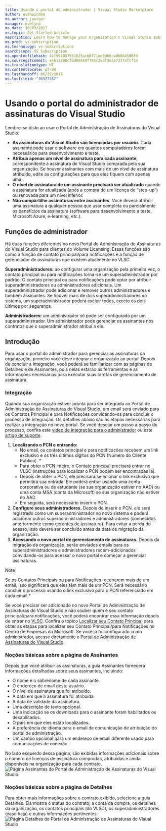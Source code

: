 ```yaml
---
title: Usando o portal do administrador | Visual Studio Marketplace
author: evanwindom
ms.author: jaunger
manager: evelynp
ms.date: 10/03/2017
ms.topic: Get-Started-Article
mescription: Learn how to manage your organization's Visual Studio subscriptions with the Administrator Portal.
ms.prod: vs-subscription
ms.technology: vs-subscriptions
searchscope: VS Subscription
ms.openlocfilehash: 41f594057051625acb6771ee9d66cad60b4508fd
ms.sourcegitcommit: e6b13898cfbd89449f786c2e8f3e3e7377afcf25
ms.translationtype: HT
ms.contentlocale: pt-BR
ms.lasthandoff: 06/22/2018
ms.locfileid: "36327387"
---
```

#  <a name="using-the-visual-studio-subscriptions-administrator-portal"></a>Usando o portal do administrador de assinaturas do Visual Studio

Lembre-se disto ao usar o Portal de Administração de Assinaturas do Visual Studio:
 
- **As assinaturas do Visual Studio são licenciadas por usuário.** Cada assinante pode usar o software em quantos computadores forem necessários para desenvolvimento e teste. 
- **Atribua apenas um nível de assinatura para cada assinante**, correspondente à assinatura do Visual Studio comprada pela sua organização. Se houver assinantes com mais de um nível de assinatura atribuído, edite as configurações para que eles fiquem com apenas uma. 
- **O nível de assinatura de um assinante precisará ser atualizado** quando a assinatura for atualizada (após a compra de um licença de “step-up”) ou renovada para um nível inferior. 
- **Não compartilhe assinaturas entre assinantes.** Você deverá atribuir uma assinatura a qualquer pessoa que usar completa ou parcialmente os benefícios da assinatura (software para desenvolvimento e teste, Microsoft Azure, e-learning, etc.). 

## <a name="adminstrator-roles"></a>Funções de administrador

Há duas funções diferentes no novo Portal de Administração de Assinaturas do Visual Studio para clientes do Volume Licensing. Essas funções são como a função de contato principal/para notificações e a função de gerenciador de assinaturas que existem atualmente no VLSC. 

**Superadministradores:** ao configurar uma organização pela primeira vez, o contato principal ou para notificações torna-se um superadministrador por padrão. O contato principal ou para notificações pode optar por atribuir superadministradores ou administradores adicionais. Um superadministrador pode adicionar e remover outros administradores e também assinantes. Se houver mais de dois superadministradores no sistema, um superadministrador poderá excluir todos, exceto os dois últimos por segurança. 

**Administradores:** um administrador só pode ser configurado por um superadministrador. Um administrador pode gerenciar os assinantes nos contratos que o superadministrador atribui a ele. 

## <a name="getting-started"></a>Introdução

Para usar o portal do administrador para gerenciar as assinaturas da organização, primeiro você deve integrar a organização ao portal.  Depois de concluir a integração, você poderá se familiarizar com as páginas de Detalhes e de Assinantes, pois nelas estarão as ferramentas e as informações necessárias para executar suas tarefas de gerenciamento de assinatura.  

### <a name="onboarding"></a>Integração

Quando sua organização estiver pronta para ser integrada ao Portal de Administração de Assinaturas do Visual Studio, um email será enviado para os Contatos Principal e para Notificações convidando-os para concluir o processo de integração. Os detalhes abaixo são as etapas necessárias para realizar a integração no novo portal. Se você desejar um passo a passo do processo, confira este [vídeo de integração para o administrador](https://channel9.msdn.com/Series/Visual-Studio-Subscriptions-Administration/Onboarding-your-organization-to-the-new-Visual-Studio-Subscription-Administration-Portal-and-setting) ou este [artigo de suporte](https://support.microsoft.com/help/4013931/visual-studio-subscriptions-administrator-migration-process "Processo de migração do administrador de assinaturas do Visual Studio").   
1.  **Localizando o PCN e entrando:**
    - No email, os contatos principal e para notificações recebem um link exclusivo e os três últimos dígitos do PCN (Número do Cliente Público). * 
    - Para obter o PCN inteiro, o Contato principal precisará entrar no VLSC (instruções para localizar o PCN podem ser encontradas lá). 
    - Depois de obter o PCN, ele precisará selecionar o link exclusivo que permitirá sua entrada. Ele poderá entrar usando uma conta corporativa ou de estudante (se sua organização estiver no AAD) ou uma conta MSA (conta da Microsoft) se sua organização não estiver no AAD. 
    - Em seguida, será necessário inserir o PCN. 
2.  **Configure seus administradores.** Depois de inserir o PCN, ele será registrado como um superadministrador no novo sistema e poderá adicionar outros superadministradores e administradores (conhecidos anteriormente como gerentes de assinatura). Para evitar a perda do acesso, isso deverá ser concluído antes da data de migração da organização. 
3.  **Acessando o novo portal de gerenciamento de assinaturas.**  Depois da migração da organização, serão enviados emails para os superadministradores e administradores recém-adicionados convidando-os para acessar o novo portal e começar a gerenciar assinaturas.  

> [!NOTE]
> Se os Contatos Principais ou para Notificações receberem mais de um email, isso significará que eles têm mais de um PCN. Será necessário concluir o processo usando o link exclusivo para o PCN referenciado em cada email.*

Se você precisar ser adicionado no novo Portal de Administração de Assinaturas do Visual Studio e não souber quem é seu contato principal/para notificações, você poderá encontrar essa informação depois de entrar no [VLSC](https://www.microsoft.com/Licensing/servicecenter/default.aspx). Confira o tópico [Localizar seu Contato Principal](find-primary-contact.md) para obter as etapas para localizar seu Contato Principal/para Notificações no Centro de Empresas da Microsoft.
Se você já foi configurado como administrador, acesse diretamente o [Portal de Administração de Assinaturas do Visual Studio](https://manage.visualstudio.com).

### <a name="understanding-the-subscribers-page"></a>Noções básicas sobre a página de Assinantes
Depois que você atribuir as assinaturas, a guia Assinantes fornecerá informações detalhadas sobre seus assinantes, incluindo:
- O nome e o sobrenome de cada assinante.
- O endereço de email deste usuário.
- O nível de assinatura que foi atribuído.
- A data em que a assinatura foi atribuída. 
- A data de validade da assinatura.
- Uma descrição de texto opcional.
- Uma indicação se os downloads para o assinante foram habilitados ou desabilitados. 
- O país em que eles estão localizados.
- A preferência de idioma para o email de comunicação de atribuição do portal de administração.
- Um campo opcional para um endereço de email diferente usado para comunicações de conexão. 

No lado esquerdo dessa página, são exibidas informações adicionais sobre o número de licenças de assinatura compradas, atribuídas e ainda disponíveis na organização para cada contrato.
    ![Página Assinantes do Portal de Administração de Assinaturas do Visual Studio](_img/using-admin-portal/subscribers-page.png)

### <a name="understanding-the-details-page"></a>Noções básicas sobre a página de Detalhes
Para obter mais informações sobre o contrato exibido, selecione a guia Detalhes. Ela mostra o status do contrato, a conta da compra, os detalhes da organização, os contatos principais (do VLSC), os superadministradores (caso haja) e outras informações pertinentes.
    ![Página Detalhes do Portal de Administração de Assinaturas do Visual Studio](_img/using-admin-portal/details-page.png)

